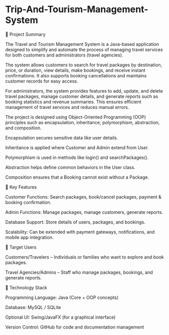 # Trip-And-Tourism-Management-System
📌 Project Summary

The Travel and Tourism Management System is a Java-based application designed to simplify and automate the process of managing travel services for both customers and administrators (travel agencies).

The system allows customers to search for travel packages by destination, price, or duration, view details, make bookings, and receive instant confirmations. It also supports booking cancellations and maintains customer records for easy access.

For administrators, the system provides features to add, update, and delete travel packages, manage customer details, and generate reports such as booking statistics and revenue summaries. This ensures efficient management of travel services and reduces manual errors.

The project is designed using Object-Oriented Programming (OOP) principles such as encapsulation, inheritance, polymorphism, abstraction, and composition.

Encapsulation secures sensitive data like user details.

Inheritance is applied where Customer and Admin extend from User.

Polymorphism is used in methods like login() and searchPackages().

Abstraction helps define common behaviors in the User class.

Composition ensures that a Booking cannot exist without a Package.

🔹 Key Features

Customer Functions: Search packages, book/cancel packages, payment & booking confirmation.

Admin Functions: Manage packages, manage customers, generate reports.

Database Support: Store details of users, packages, and bookings.

Scalability: Can be extended with payment gateways, notifications, and mobile app integration.

🔹 Target Users

Customers/Travelers – Individuals or families who want to explore and book packages.

Travel Agencies/Admins – Staff who manage packages, bookings, and generate reports.

🔹 Technology Stack

Programming Language: Java (Core + OOP concepts)

Database: MySQL / SQLite

Optional UI: Swing/JavaFX (for a graphical interface)

Version Control: GitHub for code and documentation management

